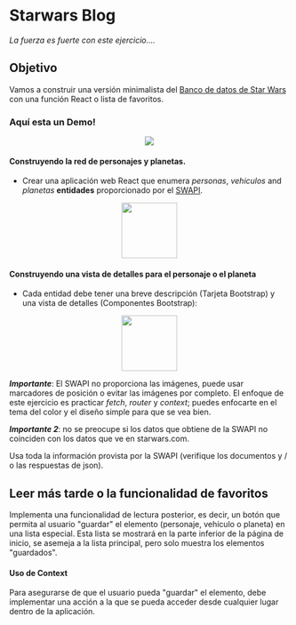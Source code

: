 # Starwars Blog

_La fuerza es fuerte con este ejercicio...._

## Objetivo

Vamos a construir una versión minimalista del [Banco de datos de Star Wars](https://www.starwars.com/databank) con una función React o lista de favoritos.

### Aquí esta un Demo!

<p align="center">
   <img src="https://projects.breatheco.de/json?slug=startwars-blog-reading-list&preview" />
</p>

#### Construyendo la red de personajes y planetas.

- Crear una aplicación web React que enumera _personas_, _vehiculos_ and _planetas_ **entidades** proporcionado por el [SWAPI](https://swapi.co/documentation).

<p align="center">
   <img height="100" src="https://raw.githubusercontent.com/nachovz/projects/master/p/javascript/semi-senior/startwars-blog-reading-list/sw_data.png" />
</p>

#### Construyendo una vista de detalles para el personaje o el planeta

- Cada entidad debe tener una breve descripción (Tarjeta Bootstrap) y una vista de detalles (Componentes Bootstrap):

<p align="center">
   <img height="100" src="https://raw.githubusercontent.com/nachovz/projects/master/p/javascript/semi-senior/startwars-blog-reading-list/sw_data_details.png" />
</p>

***Importante***: El SWAPI no proporciona las imágenes, puede usar marcadores de posición o evitar las imágenes por completo. El enfoque de este ejercicio es practicar *fetch*, *router* y *context*; puedes enfocarte en el tema del color y el diseño simple para que se vea bien.

***Importante 2***: no se preocupe si los datos que obtiene de la SWAPI no coinciden con los datos que ve en starwars.com.

Usa toda la información provista por la SWAPI (verifique los documentos y / o las respuestas de json).

## Leer más tarde o la funcionalidad de favoritos

Implementa una funcionalidad de lectura posterior, es decir, un botón que permita al usuario "guardar" el elemento (personaje, vehículo o planeta) en una lista especial. Esta lista se mostrará en la parte inferior de la página de inicio, se asemeja a la lista principal, pero solo muestra los elementos "guardados".

#### Uso de Context

Para asegurarse de que el usuario pueda "guardar" el elemento, debe implementar una acción a la que se pueda acceder desde cualquier lugar dentro de la aplicación.

